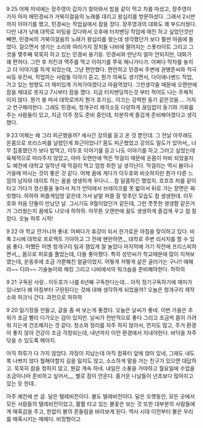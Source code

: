 9 25
어제 저녁에는 장주영이 갑자기 찾아와서 밥을 같이 먹고 차를 마셨고, 장주영이 가자 마자 배민경씨가 거북이걸음의 노래를 데리고 왕십리를 방문하셨다. 
그래서 2시반까지 이야기를 했고, 민경씨는 작업실에서 잠을 잤다. 
장주영과의 대화도 꽤 부드러웠다. 다만 내가 낮에 대학로 미팅을 갔다와서 오후에 터치밴딩 작업에 매진 하고 싶었던것만 빼면, 
민경씨의 거북이걸음의 노래가 왕십리를 왔는데 생각했던거 보다 훨씬 마음에 들었다. 걸으면서 생기는 소리와 여러가지 장치들 나비에 떨어지는 스폿라이트 
그리고 그것을 몇주째 묵묵히 하고 있는 민경씨 용기등. 민경씨와 만난지 얼마 안되지만, 대화가 꽤 편하다. 
그런 후 치킨과 맥주를 먹고 이야기를 쭈욱 해나가다가. 어쩌다 막차를 놓치고 더 이야기를 하게 되었는데,  그냥 편안했다. 
편안하고 민경씨 주변에 권병준씨와 적극씨등 유진씨, 작업하는 사람들 이야기 듣고, 뭔가 의욕도 생기면서, 다이애나밴드 작업, 가고 있는 방향도 더 재미있게 가져가야겠다고 마음먹었다. 
그런생각들 때문에 오랜만에 잠을 제대로 못자고 7시부터 잠을 깼다. 지금 터치밴딩하는것 부터 적어도 나는 주체적이지 않다. 뭔가 붕 떠서 대학로까지 
뭔가 호기심.. 이끄는 강력한 동기 같은것을.... 가지고 연구해야한다. 
그래도 민경씨, 청개구리 제각소등 다양하게 끊임없이 동기와 기회를 주는 사람들이 있고, 지금 이주 정도 준비 중인데, 차분하게 즐겁게 준비해야겠다고 생각했다.


9 23
어제는 왜 그리 피곤했을까? 세사간 강의를 듣고 온 것 뿐인데. 그 전날 아무래도 온몸으로 프리스피를 날렸던게 화근이었나? 몸도 피곤했었고 강의도 밀도가 있어서,, 너무 집중했던가 보다 
밥먹고, 이두호 이야기를 듣고 나도 이야기를 하고 그러고 싶었는데 육체적으로 따라주지 않았고, 아마 오랜만에 먹은 막걸리 때문에 온몸이 마비 되었을지도 
예전에 대학교 일학년 때 막걸리 먹고 엄청 취한 날 생각난다. 막걸리는 역시 봄이나 가을에 마시는 것이 좋은 것 같다. 
어제 꿈에 게다가 이두호와 비슷하지만 뭔가 다른 느낌의 남자와 데이트 하는 꿈을 생생하게 꾸다니... 참 달콤하긴 했었지. 흐흐흐 
차를 같이 타고 가다가 정신줄을 놓아서 차가 언덕에서 브레이크를 못 밟아서 뒤로 가는 장면은 짜릿했다. 하하하 
퍼즐게임방 같은데 가서 낱말 퍼즐 잘 맞추던 모습도 참 생생한데. 
이두호와 처음 단둘이 만났던 날. 그시기도 9월이었던거 같든데, 그런 풋풋한 생생함 같은거가 그리웠는지 꿈에도 나오네 하하하. 
아무튼 오랜만에 꿈도 생생하게 즐겁게 꾸고 잠 잘 잤다. 오늘 하루 시작!

9 22
아 학교 안가니까 좋네. 어쩌다가 휴강이 되서 한가로운 아침을 맞이하고 있다. 비록 2시에 대학로 프로젝트 가야하고 그 전에 왠만하면,,, 대학로 주변 리서치를 할 수 있음 좋다. 
어쨌든 어젠 청개구리 팀과 잼있게 잘 놀았다 마지막에 가기 직전에 프리스피하면서,,, 몸으로 피로를 풀었는데, 다들 좋아했다. 특히 성민씨가 학교때문에 많이 지쳐보였는데, 운동후에 조금 가뿐해진 얼굴이었지. 
어떻게 저떻게 삶은 굴러가는 구나!! 에헤라~~ 디라~~
기술놀이와 해킹 그리고 나비에서의 워크숍을 준비해야한다. 하하하 

9 21
구독된 사랑.. 이두호가 나를 6년째 구독한다는데... 아직 정기구독하기에 재미가 있나보다 
왜 아침부터 구된된다는 것에 대해 생각하게 되었을까?
오늘은 청개구리 제작소와 피크닉 간다. 과천으로 하하하

9 20
일기장을 만들고, 글을 좀 써 보는게 좋겠다. 오늘은 날씨가 좋네. 이번 가을은 추위가 조금 빨리 다가오는 감이 있지만. 날씨가 전반적으로 좋다 
그리고 조금씩 몸이 가려워 지는게 건조해지는 것 같다. 
청소와 정리를 자주 하지 않아서, 먼지도 많고, 주거 환경이 좋지 않아 건강이 조금 걱정되는데, 내년까지 이런 환경에서 지내야한다. 
바닥을 자주 닦을 수 있도록 해야지.

 아직 하루가 다 가지 않았다. 자정이 지났는데 아직 컴퓨터 앞에 앉아 있네, 그래도 내도록 나쁘지 않다 뭘해야할지 길을 잃지도 않고, 소소하게 말을 거는 친구가 있으면 대답하고. 묵묵히 잠을 청하지 않고, 뭔갈 계속 하네. 내일은 소풍을 가야하고 월요일에 수업을 조금이나마 준비하고 싶어서,,,, 별로 잠이 안온다. 
 즐거운 나날들이  년초보다 많아지고 있는 듯 한데..

아주 예전에 쓴 글. 달은 텔레비전이다. 불도 텔레비전이다.
달은 오랫동안, 모든 곳에서 모든 사람들의 텔레비전이었고, 활활 타고 있는 불꽃은 보는 것 또한 대부분의 사람들에게 매혹감을 주고, 
한없이 불의 흔들림을 바라보게 된다. 역사 시대 이전부터 불은 우리를 매혹시키는 매체다. 비정형이고